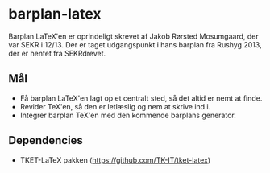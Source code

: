 # barplan-latex
Barplan LaTeX'en er oprindeligt skrevet af Jakob Rørsted Mosumgaard, der var SEKR i 12/13. Der er taget udgangspunkt i hans barplan fra Rushyg 2013, der er hentet fra SEKRdrevet.

## Mål
* Få barplan LaTeX'en lagt op et centralt sted, så det altid er nemt at finde.
* Revider TeX'en, så den er letlæslig og nem at skrive ind i.
* Integrer barplan TeX'en med den kommende barplans generator. 

## Dependencies
* TKET-LaTeX pakken (https://github.com/TK-IT/tket-latex)
